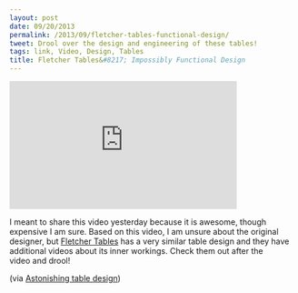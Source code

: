 ```yaml
---
layout: post
date: 09/20/2013
permalink: /2013/09/fletcher-tables-functional-design/
tweet: Drool over the design and engineering of these tables!
tags: link, Video, Design, Tables
title: Fletcher Tables&#8217; Impossibly Functional Design
---
```


<iframe width="400" height="225" src="https://www.youtube.com/embed/tOp5j_57LAE?feature=oembed" frameborder="0" allowfullscreen></iframe><br/>

<p>I meant to share this video yesterday because it is awesome, though expensive I am sure. Based on this video, I am unsure about the original designer, but <a href="http://fletchertables.com" title="Fletcher Tables">Fletcher Tables</a> has a very similar table design and they have additional videos about its inner workings. Check them out after the video and drool!</p>

<p>(via <a href="http://www.loopinsight.com/2013/09/19/astonishing-table-design/?utm_source=loopinsight.com&amp;utm_campaign=loopinsight.com&amp;utm_medium=referral">Astonishing table design</a>)</p>